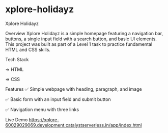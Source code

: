 # xplore-holidayz

Xplore Holidayz

Overview
Xplore Holidayz is a simple homepage featuring a navigation bar, buttons, a single input field with a search button, and basic UI elements. This project was built as part of a Level 1 task to practice fundamental HTML and CSS skills.

Tech Stack

=> HTML

=> CSS

Features
✅ Simple webpage with heading, paragraph, and image

✅ Basic form with an input field and submit button

✅ Navigation menu with three links

Live Demo
https://xplore-60029029069.development.catalystserverless.in/app/index.html
